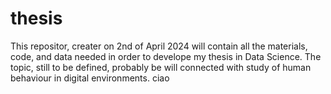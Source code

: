 # thesis
This repositor, creater on 2nd of April 2024 will contain all the materials, code, and data needed in order to develope my thesis in Data Science. 
The topic, still to be defined, probably be will connected with study of human behaviour in digital environments. 
ciao
